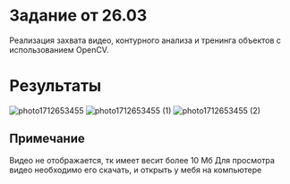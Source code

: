 # Задание от 26.03

Реализация захвата видео, контурного анализа и тренинга объектов с использованием OpenCV.

# Результаты
![photo1712653455](https://github.com/AnyaKononova/OpenCV_26.03/assets/82609324/c52c2750-04c1-4bdb-8923-14e4ad0b6457)
![photo1712653455 (1)](https://github.com/AnyaKononova/OpenCV_26.03/assets/82609324/15459cec-5fb7-4c6e-b76f-f040883e8f29)
![photo1712653455 (2)](https://github.com/AnyaKononova/OpenCV_26.03/assets/82609324/4c67f1e1-8541-4b4e-86db-76b20a1da96b)

## Примечание 
Видео не отображается, тк имеет весит более 10 Мб
Для просмотра видео необходимо его скачать, и открыть у мебя на компьютере 
